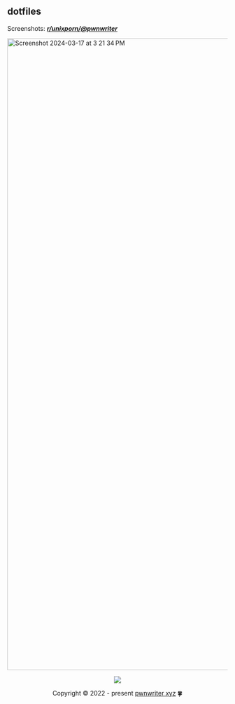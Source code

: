 ## dotfiles

Screenshots: [***r/unixporn/@pwnwriter***][porn]

<img width="1440" alt="Screenshot 2024-03-17 at 3 21 34 PM" src="https://github.com/pwnwriter/nix/assets/90331517/1b39295d-0aa7-4e1a-a2a8-d2c640367df9">

<p align="center"><img src="https://raw.githubusercontent.com/catppuccin/catppuccin/main/assets/footers/gray0_ctp_on_line.svg?sanitize=true" /></p>
<p align="center">Copyright &copy; 2022 - present <a href="https://pwnwriter.xyz" target="_blank"> pwnwriter xyz<a> 🍀</a> 

[porn]: https://www.reddit.com/r/unixporn/search?q=author%3ANabeen0x01&sort=new&restrict_sr=on&t=all
